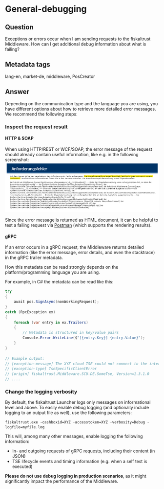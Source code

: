# General-debugging

## Question

Exceptions or errors occur when I am sending requests to the fiskaltrust Middleware. How can I get additional debug information about what is failing?

## Metadata tags

lang-en, market-de, middleware, PosCreator

## Answer

Depending on the communication type and the language you are using, you have different options about how to retrieve more detailed error messages. We recommend the following steps:

### Inspect the request result

#### HTTP & SOAP

When using HTTP/REST or WCF/SOAP, the error message of the request should already contain useful information, like e.g. in the following screenshot: ![http-error-message](../.gitbook/assets/debugging-error-message.png)

Since the error message is returned as HTML document, it can be helpful to test a failing request via [Postman](https://www.postman.com/) \(which supports the rendering results\).

#### gRPC

If an error occurs in a gRPC request, the Middleware returns detailed information \(like the error message, error details, and even the stacktrace\) in the gRPC trailer metadata.

How this metadata can be read strongly depends on the platform/programming language you are using.

For example, in C\# the metadata can be read like this:

```csharp
try 
{
    await pos.SignAsync(nonWorkingRequest);
}
catch (RpcException ex)
{
    foreach (var entry in ex.Trailers)
    {
        // Metadata is structured in key/value pairs
        Console.Error.WriteLine($"[{entry.Key}] {entry.Value}");
    }
}

// Example output:
// [exception-message] The XYZ cloud TSE could not connect to the internet; a timeout occured
// [exception-type] TseSpecificClientError
// [origin] fiskaltrust.Middleware.SCU.DE.SomeTse, Version=1.3.1.0
// ....
```

### Change the logging verbosity

By default, the fiskaltrust Launcher logs only messages on informational level and above. To easily enable debug logging \(and optionally include logging to an output file as well\), use the following parameters:

```text
fiskaltrust.exe -cashboxid=XYZ -accesstoken=XYZ -verbosity=Debug -logfile=myfile.log
```

This will, among many other messages, enable logging the following information:

* In- and outgoing requests of gRPC requests, including their content \(in JSON\)
* TSE lifecycle events and timing information \(e.g. when a self test is executed\)

**Please do not use debug logging in production scenarios**, as it might significantly impact the performance of the Middleware.

